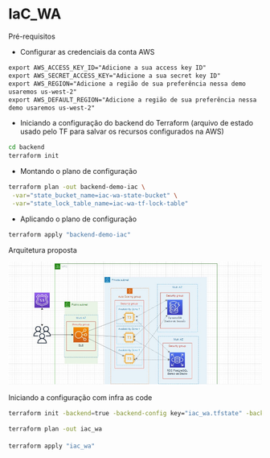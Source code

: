 # IaC_WA

Pré-requisitos 

- Configurar as credenciais da conta AWS

```
export AWS_ACCESS_KEY_ID="Adicione a sua access key ID"
export AWS_SECRET_ACCESS_KEY="Adicione a sua secret key ID"
export AWS_REGION="Adicione a região de sua preferência nessa demo usaremos us-west-2" 
export AWS_DEFAULT_REGION="Adicione a região de sua preferência nessa demo usaremos us-west-2"
```


- Iniciando a configuração do backend do Terraform (arquivo de estado usado pelo TF para salvar os recursos configurados na AWS)

``` bash
cd backend
terraform init
```
- Montando o plano de configuração 

``` bash
terraform plan -out backend-demo-iac \
 -var="state_bucket_name=iac-wa-state-bucket" \
 -var="state_lock_table_name=iac-wa-tf-lock-table"
```
- Aplicando o plano de configuração 

``` bash
terraform apply "backend-demo-iac"
```

Arquitetura proposta

![lab](https://github.com/carolinebrasil/IaC_WA/blob/main/images/arch.jpeg?raw=true)

Iniciando a configuração com infra as code

``` bash
terraform init -backend=true -backend-config key="iac_wa.tfstate" -backend-config bucket="iac-wa-state-bucket" -backend-config dynamodb_table="iac-wa-tf-lock-table"
```

``` bash
terraform plan -out iac_wa

terraform apply "iac_wa"
```
